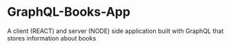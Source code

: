 # GraphQL-Books-App
A client (REACT) and server (NODE) side application built with GraphQL that stores information about books

